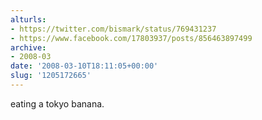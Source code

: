 ```yaml
---
alturls:
- https://twitter.com/bismark/status/769431237
- https://www.facebook.com/17803937/posts/856463897499
archive:
- 2008-03
date: '2008-03-10T18:11:05+00:00'
slug: '1205172665'
---
```


eating a tokyo banana.

